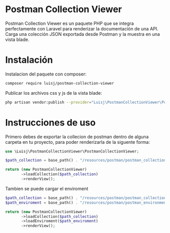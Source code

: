 # Postman Collection Viewer
Postman Collection Viewer es un paquete PHP que se integra perfectamente con Laravel para renderizar la documentación de una API. Carga una colección JSON exportada desde Postman y la muestra en una vista blade.

# Instalación
Instalacion del paquete con composer:
```bash
composer require luisj/postman-collection-viewer
```
Publicar los archivos css y js de la vista blade:
```bash
php artisan vendor:publish --provider="Luisj\PostmanCollectionViewer\PostmanCollectionViewerServiceProvider" --tag=public
```

# Instrucciones de uso
Primero debes de exportar la collecion de postman dentro de alguna carpeta en tu proyecto, para poder renderizarla de la siguente forma:
```php
use \Luisj\PostmanCollectionViewer\PostmanCollectionViewer;

$path_collection = base_path() . "/resources/postman/postman_collection.json";

return (new PostmanCollectionViewer)
       ->loadCollection($path_collection)
       ->renderView();
```

Tambien se puede cargar el enviroment
```php
$path_collection = base_path() . "/resources/postman/postman_collection.json";
$path_enviroment = base_path() . "/resources/postman/postman_environment.json";

return (new PostmanCollectionViewer)
       ->loadCollection($path_collection)
       ->loadEnviroment($path_enviroment)
       ->renderView();
```

